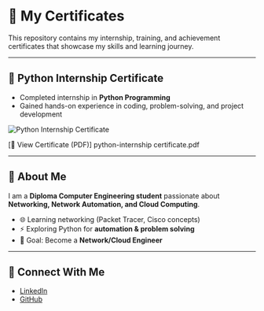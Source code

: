 # 📜 My Certificates  

This repository contains my internship, training, and achievement certificates that showcase my skills and learning journey.  

---

## 🐍 Python Internship Certificate  
- Completed internship in **Python Programming**  
- Gained hands-on experience in coding, problem-solving, and project development  

![Python Internship Certificate](Python_Internship_Certificate.png)  

[🔗 View Certificate (PDF)] python-internship certificate.pdf

---

## 🚀 About Me  
I am a **Diploma Computer Engineering student** passionate about **Networking, Network Automation, and Cloud Computing**.  
- 🌐 Learning networking (Packet Tracer, Cisco concepts)  
- ⚡ Exploring Python for **automation & problem solving**  
- 🎯 Goal: Become a **Network/Cloud Engineer**  

---

## 🔗 Connect With Me  
- [LinkedIn](https://linkedin.com/)  
- [GitHub](https://github.com/vinodh2008)  
